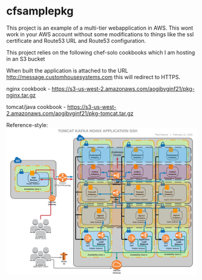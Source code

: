 # cfsamplepkg

This project is an example of a multi-tier webapplication in AWS.  This wont work in your AWS account without some modifications to things like the ssl certificate and Route53 URL and Route53 configuration.

This project relies on the following chef-solo cookbooks which I am hosting in an S3 bucket

When built the application is attached to the URL http://message.customhousesystems.com this will redirect to HTTPS.


nginx cookbook -
https://s3-us-west-2.amazonaws.com/aogibvginf21/pkg-nginx.tar.gz

tomcat/java cookbook -
https://s3-us-west-2.amazonaws.com/aogibvginf21/pkg-tomcat.tar.gz

Reference-style:
![alt text][diagram]

[diagram]: https://github.com/azcoffeehabit/cfsamplepkg/blob/master/cfsamplepkg.png "Diagram"
